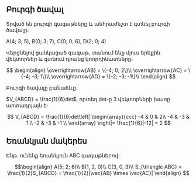 ## Բուրգի ծավալ

Տրված են բուրգի գագաթները և անհրաժեշտ է գտնել բուրգի ծավալը։

A(4; 3; 5), B(0; 3; 7), C(0; 0; 6), D(2; 0; 4)

Վերցնելով ցանկացած գագաթ, տանում ենք մյուս երեքին վեկտորներ և գտնում դրանց կոորդինատները։

$$
\begin{align}
\overrightarrow{AB} = \{-4; 0; 2\}\\
\overrightarrow{AC} = \{-4; -3; 1\}\\
\overrightarrow{AD} = \{-2; -3; -1\}\\
\end{align}
$$

Բուրգի ծավալը բանաձևը։

$V_{ABCD} = \frac{1}{6}det$, որտեղ det-ը 3 վեկտորների խառը արտադրյալն է։

$$
V_{ABCD} = \frac{1}{6}det\left|
\begin{array}{ccc}
-4 & 0 & 2\\
-4 & -3 & 1  \\ 
-2 & -3 & -1 \\
\end{array} 
\right|= \frac{1}{6}|-12| = 2
$$

## Եռանկյան մակերես

Ենթ. ունենք եռանկյուն ABC գագաթներով։ 

$$\begin{align}
A(5; 2; 6)\\
B(1, 2, 0)\\
C(3, 0, 3)\\
S_{\triangle ABC} = \frac{1}{2}S_{ABCD} = \frac{1}{2}|\vec{AB} \times \vec{AC}| 
\end{align}
$$ 